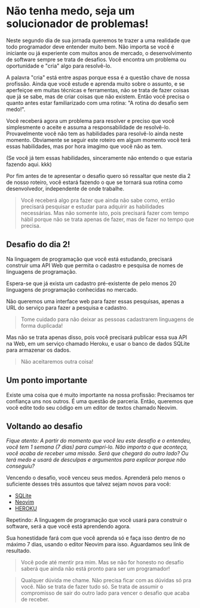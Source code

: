 # Não tenha medo, seja um solucionador de problemas!

Neste segundo dia de sua jornada queremos te trazer a uma realidade que todo
programador deve entender muito bem. Não importa se você é iniciante ou já experiente
com muitos anos de mercado, o desenvolvimento de software sempre se trata de desafios.
Você encontra um problema ou oportunidade e "cria" algo para resolvê-lo.

A palavra "cria" está entre aspas porque essa é a questão chave de nossa profissão.
Ainda que você estude e aprenda muito sobre o assunto, e se aperfeiçoe em muitas
técnicas e ferramentas, não se trata de fazer coisas que já se sabe, mas de criar
coisas que não existem. Então você precisa o quanto antes estar familiarizado com
uma rotina: "A rotina do desafio sem medo!".

Você receberá agora um problema para resolver e preciso que você simplesmente o aceite
e assuma a responsabilidade de resolvê-lo. Provavelmente você não tem as habilidades
para resolvê-lo ainda neste momento. Obviamente se seguir este roteiro em algum
momento você terá essas habilidades, mas por hora imagimo que você não as tem.

(Se você já tem essas habilidades, sinceramente não entendo o que estaria fazendo aqui. kkk)

Por fim antes de te apresentar o desafio quero só ressaltar que neste dia 2 de nosso
roteiro, você estará fazendo o que se tornará sua rotina como desenvolvedor, independente
de onde trabalhe.

> Você receberá algo pra fazer que ainda não sabe como, então precisará pesquisar
> e estudar para adquirir as habilidades necessárias. Mas não somente isto, pois
> precisará fazer com tempo hábil porque não se trata apenas de fazer, mas de fazer
> no tempo que precisa.

## Desafio do dia 2!

Na linguagem de programação que você está estudando, precisará construir uma API
Web que permita o cadastro e pesquisa de nomes de linguagens de programação.

Espera-se que já exista um cadastro pré-existente de pelo menos 20 linguagens de
programação conhecidas no mercado.

Não queremos uma interface web para fazer essas pesquisas, apenas a URL do serviço
para fazer a pesquisa e cadastro.

> Tome cuidado para não deixar as pessoas cadastrarem linguagens de forma duplicada!

Mas não se trata apenas disso, pois você precisará publicar essa sua API na Web, em um
serviço chamado Heroku, e usar o banco de dados SQLite para armazenar os dados.

> Não aceitaremos outra coisa!


## Um ponto importante

Existe uma coisa que é muito importante na nossa profissão: Precisamos ter
confiança uns nos outros. É uma questão de parceria. Então, queremos que você
edite todo seu código em um editor de textos chamado Neovim.

## Voltando ao desafio

*Fique atento: A partir do momento que você leu este desafio e o entendeu,
você tem 1 semana (7 dias) para cumprí-lo. Não importa o que aconteça, você acaba
de receber uma missão. Será que chegará do outro lado? Ou terá medo e usará de
desculpas e argumentos para explicar porque não conseguiu?*

Vencendo o desafio, você venceu seus medos. Aprenderá pelo menos o suficiente desses
três assuntos que talvez sejam novos para você:

* [SQLite](https://sqlite.org)
* [Neovim](https://neovim.io)
* [HEROKU](https://www.heroku.com)

Repetindo: A linguagem de programação que você usará para construir o software, será
a que você está aprendendo agora.

Sua honestidade fará com que você aprenda só e faça isso dentro de no máximo 7 dias,
usando o editor Neovim para isso. Aguardamos seu link de resultado.

> Você pode até mentir pra mim. Mas se não for honesto no desafio saberá que ainda não
> está pronto para ser um programador!

> Qualquer dúvida me chame. Não precisa ficar com as dúvidas só pra você. Não
> se trata de fazer tudo só. Se trata de assumir o compromisso de sair do outro lado
> para vencer o desafio que acaba de receber.
